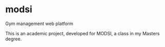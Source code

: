 # modsi
Gym management web platform

This is an academic project, developed for MODSI, a class in my Masters degree.
